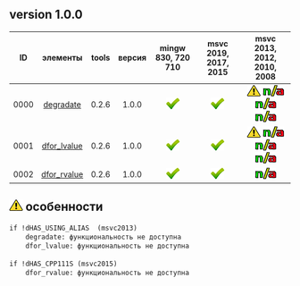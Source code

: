 ﻿
[P]: ../../images/progress.png
[V]: ../../images/success.png
[X]: ../../images/failed.png
[D]: ../../images/danger.png
[E]: ../../images/empty.png
[N]: ../../images/na.png

version 1.0.0
---
| **ID** | элементы               | tools | версия | mingw 830, 720 710 | msvc 2019, 2017, 2015 | msvc 2013, 2012, 2010, 2008             |  
|:------:|:----------------------:|:-----:|:------:|:------------------:|:---------------------:|:---------------------------------------:|  
|  0000  | [degradate][00]        | 0.2.6 | 1.0.0  |   [![V]][MINGW]    |  [![V]][VS-NEW]       | [![D]][0] [![N]][0] [![N]][0] [![N]][0] |  
|  0001  | [dfor_lvalue][01]      | 0.2.6 | 1.0.0  |   [![V]][MINGW]    |  [![V]][VS-NEW]       | [![D]][0] [![N]][0] [![N]][0] [![N]][0] |  
|  0002  | [dfor_rvalue][02]      | 0.2.6 | 1.0.0  |   [![V]][MINGW]    |  [![V]][VS-NEW]       | [![N]][0]                               |  


[M]:       #traits          "метафункции для обработки типов"  
[MINGW]:   #mingw-new       "поддержка компиляторов mingw"  
[VS-NEW]:  #msvc-new        "поддержка новых компиляторов msvc"  
[VS-OLD]:  #msvc-old        "поддержка старых компиляторов msvc"  
[0]:       #-особенности    "поддержка старых компиляторов msvc"  

[00]: #degradate          "метафункция: true, если типы идентичны"  
[01]: #dfor_lvalue        "метафункция: удаляет квалификаторы"  
[02]: #dfor_rvalue        "метафункция: true, если тип - знаковый"  

[![D]][M] особенности
---------------------

```
if !dHAS_USING_ALIAS  (msvc2013)
    degradate: функциональность не доступна
    dfor_lvalue: функциональность не доступна

if !dHAS_CPP111S (msvc2015)
    dfor_rvalue: функциональность не доступна

```

